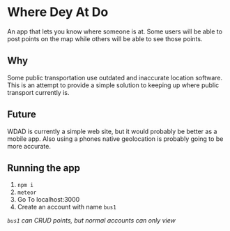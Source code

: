 # Where Dey At Do
An app that lets you know where someone is at. Some users will be able to post points on the map while others will be able to see those points.

## Why
Some public transportation use outdated and inaccurate location software. This is an attempt to provide a simple solution to keeping up where public transport currently is. 

## Future

WDAD is currently a simple web site, but it would probably be better as a mobile app. Also using a phones native geolocation is probably going to be more accurate. 

## Running the app

1. `npm i`
2. `meteor`
3. Go To localhost:3000
4. Create an account with name `bus1`

*`bus1` can CRUD points, but normal accounts can only view*
